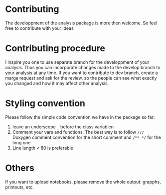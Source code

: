 # Contributing
The developpment of the analysis package is more then welcome. So feel free to contribute with your ideas

# Contributing procedure
I inspire you one to use separate branch for the developpment of your analysis. Thus you can incorporate changes made to the develop branch to your analysis at any time. If you want to contribute to dev branch, create a marge request and ask for the review, so the people can see what exactly you changed and how it may affect other analysis.

# Styling convention
Please follow the simple code convention we have in the package so far:
1. leave an underscope `_` before the class variablen
2. Comment your vars and functions. The best way is to follow `///` Doxygen comment convention for the short comment and `/** */` for the long one
3. Line length < 80 is preferable

# Others
If you want to upload notebooks, please remove the whole output: grapphs, printouts, etc.